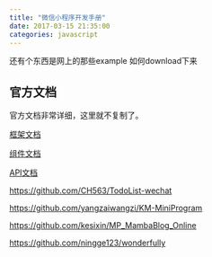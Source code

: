 ```yaml
---
title: "微信小程序开发手册"
date: 2017-03-15 21:35:00
categories: javascript
---
```


还有个东西是网上的那些example 如何download下来



## 官方文档

官方文档非常详细，这里就不复制了。

[框架文档](https://mp.weixin.qq.com/debug/wxadoc/dev/framework/MINA.html)

[组件文档](https://mp.weixin.qq.com/debug/wxadoc/dev/component/)

[API文档](https://mp.weixin.qq.com/debug/wxadoc/dev/api/)





https://github.com/CH563/TodoList-wechat



https://github.com/yangzaiwangzi/KM-MiniProgram



https://github.com/kesixin/MP_MambaBlog_Online

https://github.com/ningge123/wonderfully